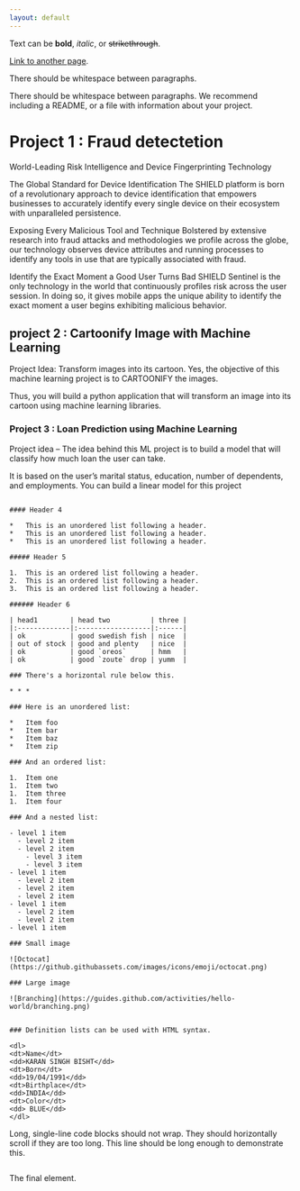```yaml
---
layout: default
---
```


Text can be **bold**, _italic_, or ~~strikethrough~~.

[Link to another page](./another-page.html).

There should be whitespace between paragraphs.

There should be whitespace between paragraphs. We recommend including a README, or a file with information about your project.

# Project 1 : Fraud detectetion

World-Leading Risk Intelligence and Device Fingerprinting Technology

The Global Standard for Device Identification
The SHIELD platform is born of a revolutionary approach to device identification that empowers businesses to accurately identify every single device on their ecosystem with unparalleled persistence.

Exposing Every Malicious Tool and Technique
Bolstered by extensive research into fraud attacks and methodologies we profile across the globe, our technology observes device attributes and running processes to identify any tools in use that are typically associated with fraud.

Identify the Exact Moment a Good User Turns Bad
SHIELD Sentinel is the only technology in the world that continuously profiles risk across the user session. In doing so, it gives mobile apps the unique ability to identify the exact moment a user begins exhibiting malicious behavior.

## project 2 : Cartoonify Image with Machine Learning
Project Idea: Transform images into its cartoon. Yes, the objective of this machine learning project is to CARTOONIFY the images.

Thus, you will build a python application that will transform an image into its cartoon using machine learning libraries.

### Project 3 : Loan Prediction using Machine Learning

Project idea – The idea behind this ML project is to build a model that will classify how much loan the user can take.

It is based on the user’s marital status, education, number of dependents, and employments. You can build a linear model for this project
```

#### Header 4

*   This is an unordered list following a header.
*   This is an unordered list following a header.
*   This is an unordered list following a header.

##### Header 5

1.  This is an ordered list following a header.
2.  This is an ordered list following a header.
3.  This is an ordered list following a header.

###### Header 6

| head1        | head two          | three |
|:-------------|:------------------|:------|
| ok           | good swedish fish | nice  |
| out of stock | good and plenty   | nice  |
| ok           | good `oreos`      | hmm   |
| ok           | good `zoute` drop | yumm  |

### There's a horizontal rule below this.

* * *

### Here is an unordered list:

*   Item foo
*   Item bar
*   Item baz
*   Item zip

### And an ordered list:

1.  Item one
1.  Item two
1.  Item three
1.  Item four

### And a nested list:

- level 1 item
  - level 2 item
  - level 2 item
    - level 3 item
    - level 3 item
- level 1 item
  - level 2 item
  - level 2 item
  - level 2 item
- level 1 item
  - level 2 item
  - level 2 item
- level 1 item

### Small image

![Octocat](https://github.githubassets.com/images/icons/emoji/octocat.png)

### Large image

![Branching](https://guides.github.com/activities/hello-world/branching.png)


### Definition lists can be used with HTML syntax.

<dl>
<dt>Name</dt>
<dd>KARAN SINGH BISHT</dd>
<dt>Born</dt>
<dd>19/04/1991</dd>
<dt>Birthplace</dt>
<dd>INDIA</dd>
<dt>Color</dt>
<dd> BLUE</dd>
</dl>

```
Long, single-line code blocks should not wrap. They should horizontally scroll if they are too long. This line should be long enough to demonstrate this.
```

```
The final element.
```
